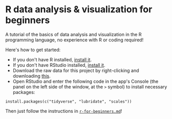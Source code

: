 # R data analysis & visualization for beginners
A tutorial of the basics of data analysis and visualization in the R programming language, no experience with R or coding required!

Here's how to get started:

- If you don't have R installed, [install it](https://cran.r-project.org).
- If you don't have RStudio installed, [install it](https://www.rstudio.com/products/rstudio/download/#download).
- Download the raw data for this project by right-clicking and downloading [this](https://raw.githubusercontent.com/dhmontgomery/r-data-for-beginners/master/speedingdata.csv).
- Open RStudio and enter the following code in the app's Console (the panel on the left side of the window, at the `>` symbol) to install necessary packages:

```
install.packages(c("tidyverse", "lubridate", "scales"))
```

Then just follow the instructions in [`r-for-beginners.md`](https://github.com/dhmontgomery/r-data-for-beginners/blob/master/r_for_beginners.md)!
